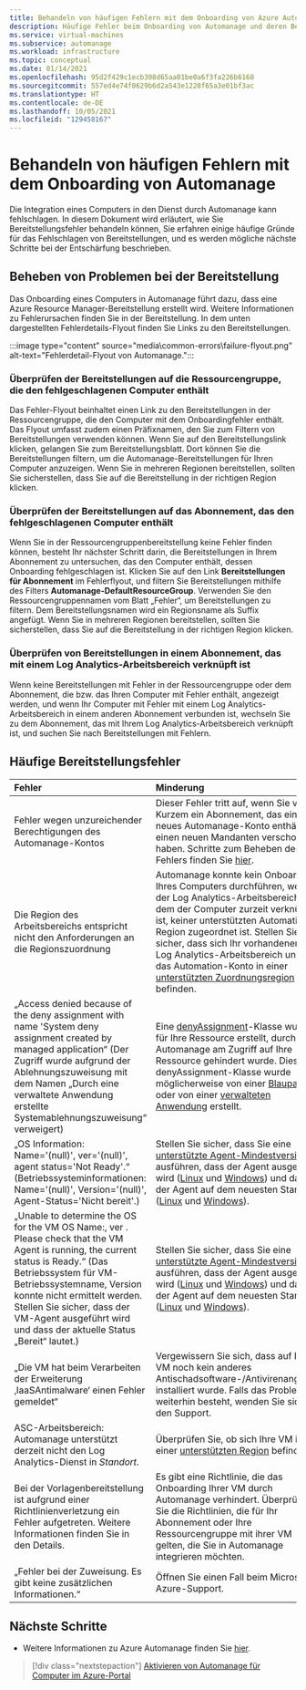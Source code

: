 ```yaml
---
title: Behandeln von häufigen Fehlern mit dem Onboarding von Azure Automanage
description: Häufige Fehler beim Onboarding von Automanage und deren Behandlung
ms.service: virtual-machines
ms.subservice: automanage
ms.workload: infrastructure
ms.topic: conceptual
ms.date: 01/14/2021
ms.openlocfilehash: 95d2f429c1ecb308d65aa01be0a6f3fa226b6168
ms.sourcegitcommit: 557ed4e74f0629b6d2a543e1228f65a3e01bf3ac
ms.translationtype: HT
ms.contentlocale: de-DE
ms.lasthandoff: 10/05/2021
ms.locfileid: "129458167"
---
```

# <a name="troubleshoot-common-automanage-onboarding-errors"></a>Behandeln von häufigen Fehlern mit dem Onboarding von Automanage
Die Integration eines Computers in den Dienst durch Automanage kann fehlschlagen. In diesem Dokument wird erläutert, wie Sie Bereitstellungsfehler behandeln können, Sie erfahren einige häufige Gründe für das Fehlschlagen von Bereitstellungen, und es werden mögliche nächste Schritte bei der Entschärfung beschrieben.

## <a name="troubleshooting-deployment-failures"></a>Beheben von Problemen bei der Bereitstellung
Das Onboarding eines Computers in Automanage führt dazu, dass eine Azure Resource Manager-Bereitstellung erstellt wird. Weitere Informationen zu Fehlerursachen finden Sie in der Bereitstellung. In dem unten dargestellten Fehlerdetails-Flyout finden Sie Links zu den Bereitstellungen.

:::image type="content" source="media\common-errors\failure-flyout.png" alt-text="Fehlerdetail-Flyout von Automanage.":::

### <a name="check-the-deployments-for-the-resource-group-containing-the-failed-machine"></a>Überprüfen der Bereitstellungen auf die Ressourcengruppe, die den fehlgeschlagenen Computer enthält
Das Fehler-Flyout beinhaltet einen Link zu den Bereitstellungen in der Ressourcengruppe, die den Computer mit dem Onboardingfehler enthält. Das Flyout umfasst zudem einen Präfixnamen, den Sie zum Filtern von Bereitstellungen verwenden können. Wenn Sie auf den Bereitstellungslink klicken, gelangen Sie zum Bereitstellungsblatt. Dort können Sie die Bereitstellungen filtern, um die Automanage-Bereitstellungen für Ihren Computer anzuzeigen. Wenn Sie in mehreren Regionen bereitstellen, sollten Sie sicherstellen, dass Sie auf die Bereitstellung in der richtigen Region klicken.

### <a name="check-the-deployments-for-the-subscription-containing-the-failed-machine"></a>Überprüfen der Bereitstellungen auf das Abonnement, das den fehlgeschlagenen Computer enthält
Wenn Sie in der Ressourcengruppenbereitstellung keine Fehler finden können, besteht Ihr nächster Schritt darin, die Bereitstellungen in Ihrem Abonnement zu untersuchen, das den Computer enthält, dessen Onboarding fehlgeschlagen ist. Klicken Sie auf den Link **Bereitstellungen für Abonnement** im Fehlerflyout, und filtern Sie Bereitstellungen mithilfe des Filters **Automanage-DefaultResourceGroup**. Verwenden Sie den Ressourcengruppennamen vom Blatt „Fehler“, um Bereitstellungen zu filtern. Dem Bereitstellungsnamen wird ein Regionsname als Suffix angefügt. Wenn Sie in mehreren Regionen bereitstellen, sollten Sie sicherstellen, dass Sie auf die Bereitstellung in der richtigen Region klicken.

### <a name="check-deployments-in-a-subscription-linked-to-a-log-analytics-workspace"></a>Überprüfen von Bereitstellungen in einem Abonnement, das mit einem Log Analytics-Arbeitsbereich verknüpft ist
Wenn keine Bereitstellungen mit Fehler in der Ressourcengruppe oder dem Abonnement, die bzw. das Ihren Computer mit Fehler enthält, angezeigt werden, und wenn Ihr Computer mit Fehler mit einem Log Analytics-Arbeitsbereich in einem anderen Abonnement verbunden ist, wechseln Sie zu dem Abonnement, das mit Ihrem Log Analytics-Arbeitsbereich verknüpft ist, und suchen Sie nach Bereitstellungen mit Fehlern.

## <a name="common-deployment-errors"></a>Häufige Bereitstellungsfehler

Fehler |  Minderung
:-----|:-------------|
Fehler wegen unzureichender Berechtigungen des Automanage-Kontos | Dieser Fehler tritt auf, wenn Sie vor Kurzem ein Abonnement, das ein neues Automanage-Konto enthält, in einen neuen Mandanten verschoben haben. Schritte zum Beheben des Fehlers finden Sie [hier](./repair-automanage-account.md).
Die Region des Arbeitsbereichs entspricht nicht den Anforderungen an die Regionszuordnung | Automanage konnte kein Onboarding Ihres Computers durchführen, weil der Log Analytics-Arbeitsbereich, mit dem der Computer zurzeit verknüpft ist, keiner unterstützten Automation-Region zugeordnet ist. Stellen Sie sicher, dass sich Ihr vorhandener Log Analytics-Arbeitsbereich und das Automation-Konto in einer [unterstützten Zuordnungsregion](../automation/how-to/region-mappings.md) befinden.
„Access denied because of the deny assignment with name 'System deny assignment created by managed application“ (Der Zugriff wurde aufgrund der Ablehnungszuweisung mit dem Namen „Durch eine verwaltete Anwendung erstellte Systemablehnungszuweisung“ verweigert) | Eine [denyAssignment](../role-based-access-control/deny-assignments.md)-Klasse wurde für Ihre Ressource erstellt, durch die Automanage am Zugriff auf Ihre Ressource gehindert wurde. Diese denyAssignment-Klasse wurde möglicherweise von einer [Blaupause](../governance/blueprints/concepts/resource-locking.md) oder von einer [verwalteten Anwendung](../azure-resource-manager/managed-applications/overview.md) erstellt.
„OS Information: Name='(null)', ver='(null)', agent status='Not Ready'.“ (Betriebssysteminformationen: Name='(null)', Version='(null)', Agent-Status='Nicht bereit'.) | Stellen Sie sicher, dass Sie eine [unterstützte Agent-Mindestversion](/troubleshoot/azure/virtual-machines/support-extensions-agent-version) ausführen, dass der Agent ausgeführt wird ([Linux](/troubleshoot/azure/virtual-machines/linux-azure-guest-agent) und [Windows](/troubleshoot/azure/virtual-machines/windows-azure-guest-agent)) und dass der Agent auf dem neuesten Stand ist ([Linux](../virtual-machines/extensions/update-linux-agent.md) und [Windows](../virtual-machines/extensions/agent-windows.md)).
„Unable to determine the OS for the VM OS Name:, ver . Please check that the VM Agent is running, the current status is Ready.“ (Das Betriebssystem für VM-Betriebssystemname, Version konnte nicht ermittelt werden. Stellen Sie sicher, dass der VM-Agent ausgeführt wird und dass der aktuelle Status „Bereit“ lautet.) | Stellen Sie sicher, dass Sie eine [unterstützte Agent-Mindestversion](/troubleshoot/azure/virtual-machines/support-extensions-agent-version) ausführen, dass der Agent ausgeführt wird ([Linux](/troubleshoot/azure/virtual-machines/linux-azure-guest-agent) und [Windows](/troubleshoot/azure/virtual-machines/windows-azure-guest-agent)) und dass der Agent auf dem neuesten Stand ist ([Linux](../virtual-machines/extensions/update-linux-agent.md) und [Windows](../virtual-machines/extensions/agent-windows.md)).
„Die VM hat beim Verarbeiten der Erweiterung ‚IaaSAntimalware‘ einen Fehler gemeldet“ | Vergewissern Sie sich, dass auf Ihrer VM noch kein anderes Antischadsoftware-/Antivirenangebot installiert wurde. Falls das Problem weiterhin besteht, wenden Sie sich an den Support.
ASC-Arbeitsbereich: Automanage unterstützt derzeit nicht den Log Analytics-Dienst in _Standort_. | Überprüfen Sie, ob sich Ihre VM in einer [unterstützten Region](./automanage-virtual-machines.md#supported-regions) befindet.
Bei der Vorlagenbereitstellung ist aufgrund einer Richtlinienverletzung ein Fehler aufgetreten. Weitere Informationen finden Sie in den Details. | Es gibt eine Richtlinie, die das Onboarding Ihrer VM durch Automanage verhindert. Überprüfen Sie die Richtlinien, die für Ihr Abonnement oder Ihre Ressourcengruppe mit ihrer VM gelten, die Sie in Automanage integrieren möchten.
„Fehler bei der Zuweisung. Es gibt keine zusätzlichen Informationen.“ | Öffnen Sie einen Fall beim Microsoft Azure-Support.

## <a name="next-steps"></a>Nächste Schritte

* Weitere Informationen zu Azure Automanage finden Sie [hier](./automanage-virtual-machines.md).

> [!div class="nextstepaction"]
> [Aktivieren von Automanage für Computer im Azure-Portal](quick-create-virtual-machines-portal.md)